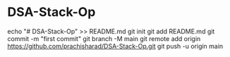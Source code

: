 # DSA-Stack-Op
echo "# DSA-Stack-Op" >> README.md
git init
git add README.md
git commit -m "first commit"
git branch -M main
git remote add origin https://github.com/prachisharad/DSA-Stack-Op.git
git push -u origin main
